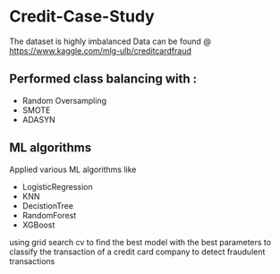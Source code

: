 # Credit-Case-Study

The dataset is highly imbalanced
Data can be found @ https://www.kaggle.com/mlg-ulb/creditcardfraud

## Performed class balancing with :
- Random Oversampling
- SMOTE
- ADASYN

## ML algorithms

Applied various ML algorithms like 
- LogisticRegression 
- KNN
- DecistionTree 
- RandomForest
- XGBoost 

using grid search cv to find the best model with the best parameters to classify the transaction of a credit card company to detect fraudulent transactions